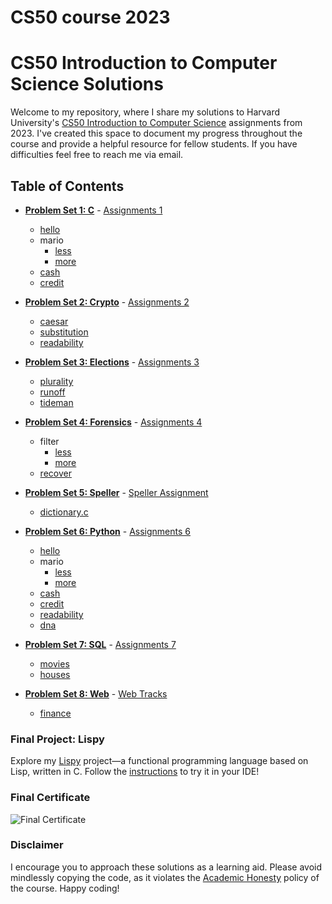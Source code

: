 # CS50 course 2023 

# CS50 Introduction to Computer Science Solutions

Welcome to my repository, where I share my solutions to Harvard University's [CS50 Introduction to Computer Science](https://www.edx.org/course/cs50s-introduction-to-computer-science) assignments from 2023. I've created this space to document my progress throughout the course and provide a helpful resource for fellow students. If you have difficulties feel free to reach me via email.

## Table of Contents

- **[Problem Set 1: C](/C/pset1)** - [Assignments 1](https://cs50.harvard.edu/x/2020/psets/1/)
  * [hello](/C/pset1/hello)
  * mario
    + [less](/C/pset1/mario/less)
    + [more](/C/pset1/mario/more)
  * [cash](/C/pset1/cash)
  * [credit](/C/pset1/credit)

- **[Problem Set 2: Crypto](/C/pset2)** - [Assignments 2](https://cs50.harvard.edu/x/2020/psets/2/)
  * [caesar](/C/pset2/caesar)
  * [substitution](/C/pset2/substitution)
  * [readability](/C/pset2/readability)

- **[Problem Set 3: Elections](/C/pset3)** - [Assignments 3](https://cs50.harvard.edu/x/2020/psets/3/)
  * [plurality](/C/pset3/plurality)
  * [runoff](/C/pset3/runoff)
  * [tideman](/C/pset3/tideman)

- **[Problem Set 4: Forensics](/C/pset4)** - [Assignments 4](https://cs50.harvard.edu/x/2020/psets/4/)
  * filter
    + [less](/C/pset4/filter)
    + [more](/C/pset4/border-detection)
  * [recover](/C/pset4/recover)

- **[Problem Set 5: Speller](/C/pset5/speller)** - [Speller Assignment](https://cs50.harvard.edu/x/2020/psets/5/speller/)
  * [dictionary.c](/C/pset5/speller/dictionary.c)

- **[Problem Set 6: Python](/Python/pset6/)** - [Assignments 6](https://cs50.harvard.edu/x/2020/psets/6/)
  * [hello](/Python/pset6/hello)
  * mario
    + [less](/Python/pset6/mario/less)
    + [more](/Python/pset6/mario/more)
  * [cash](/Python/pset6/cash)
  * [credit](/Python/pset6/credit)
  * [readability](/Python/pset6/readability)
  * [dna](/Python/pset6/dna)

- **[Problem Set 7: SQL](/Python/pset7/)** - [Assignments 7](https://cs50.harvard.edu/x/2020/psets/7/)
  * [movies](/Python/pset7/movies)
  * [houses](/Python/pset7/houses/houses)

- **[Problem Set 8: Web](/Python/finance)** - [Web Tracks](https://cs50.harvard.edu/x/2020/tracks/web/)
  * [finance](/Python/finance)

### Final Project: Lispy
Explore my [Lispy](https://github.com/Federico-abss/Lispy) project—a functional programming language based on Lisp, written in C. Follow the [instructions](https://github.com/Federico-abss/Lispy#using-cs50-ide-step-by-step) to try it in your IDE!

### Final Certificate
![Final Certificate](CS50%20certificate.png)

### Disclaimer
I encourage you to approach these solutions as a learning aid. Please avoid mindlessly copying the code, as it violates the [Academic Honesty](https://docs.cs50.net/2016/fall/syllabus/cs50.html#academic-honesty) policy of the course. Happy coding!
